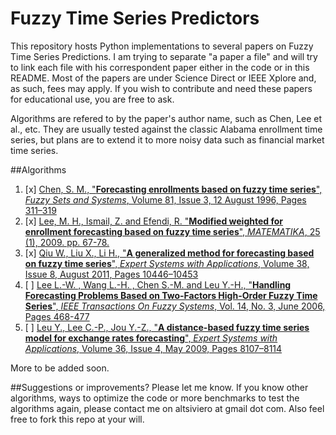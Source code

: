 # Fuzzy Time Series Predictors


This repository hosts Python implementations to several papers on Fuzzy Time Series Predictions. I am trying to separate "a paper a file" and will try to link each file with his correspondent paper either in the code or in this README. Most of the papers are under Science Direct or IEEE Xplore and, as such, fees may apply. If you wish to contribute and need these papers for educational use, you are free to ask.

Algorithms are refered to by the paper's author name, such as Chen, Lee et al., etc. They are usually tested against the classic Alabama enrollment time series, but plans are to extend it to more noisy data such as financial market time series.

##Algorithms

1. [x] [Chen, S. M., "**Forecasting enrollments based on fuzzy time series**", *Fuzzy Sets and Systems*, Volume 81, Issue 3, 12 August 1996, Pages 311–319][chen1996]
1. [x] [Lee, M. H.,  Ismail, Z. and Efendi, R. "**Modified weighted for enrollment forecasting based on fuzzy time series**", *MATEMATIKA*, 25 (1), 2009. pp. 67-78.][lee2009]
1. [x] [Qiu W., Liu X., Li H., "**A generalized method for forecasting based on fuzzy time series**", *Expert Systems with Applications*, Volume 38, Issue 8, August 2011, Pages 10446–10453][qiu2011]
1. [ ] [Lee L.-W. , Wang L.-H. , Chen S.-M. and Leu Y.-H., "**Handling Forecasting Problems Based on Two-Factors High-Order Fuzzy Time Series**", *IEEE Transactions On Fuzzy Systems*, Vol. 14, No. 3, June 2006, Pages 468-477][lee2006]
1. [ ] [Leu Y., Lee C.-P., Jou Y.-Z., "**A distance-based fuzzy time series model for exchange rates forecasting**", *Expert Systems with Applications*, Volume 36, Issue 4, May 2009, Pages 8107–8114][leu2009]

More to be added soon.

##Suggestions or improvements?
Please let me know. If you know other algorithms, ways to optimize the code or more benchmarks to test the algorithms again, please contact me on altsiviero at gmail dot com. Also feel free to fork this repo at your will.


[chen1996]: http://www.sciencedirect.com/science/article/pii/0165011495002200
[lee2009]: http://eprints.utm.my/21950/
[qiu2011]: http://www.sciencedirect.com/science/article/pii/S0957417411003022
[lee2006]: http://ieeexplore.ieee.org/iel5/91/34352/01638462.pdf?arnumber=1638462
[leu2009]: http://www.sciencedirect.com/science/article/pii/S0957417408007471